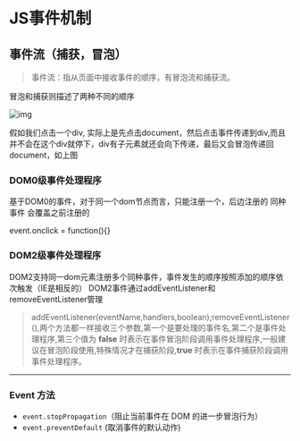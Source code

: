 # JS事件机制

## 事件流（捕获，冒泡）

> 事件流：指从页面中接收事件的顺序，有冒泡流和捕获流。

冒泡和捕获则描述了两种不同的顺序

![img](https://images2015.cnblogs.com/blog/860081/201607/860081-20160712202547576-1972316767.png)

假如我们点击一个div, 实际上是先点击document，然后点击事件传递到div,而且并不会在这个div就停下，div有子元素就还会向下传递，最后又会冒泡传递回document，如上图

### DOM0级事件处理程序

基于DOM0的事件，对于同一个dom节点而言，只能注册一个，后边注册的 同种事件 会覆盖之前注册的

event.onclick = function(){}

### DOM2级事件处理程序

DOM2支持同一dom元素注册多个同种事件，事件发生的顺序按照添加的顺序依次触发（IE是相反的）
DOM2事件通过addEventListener和removeEventListener管理

> addEventListener(eventName,handlers,boolean);removeEventListener(),两个方法都一样接收三个参数,第一个是要处理的事件名,第二个是事件处理程序,第三个值为 **false** 时表示在事件冒泡阶段调用事件处理程序,一般建议在冒泡阶段使用,特殊情况才在捕获阶段,**true** 时表示在事件捕获阶段调用事件处理程序。

---

### Event 方法

- `event.stopPropagation`（阻止当前事件在 DOM 的进一步冒泡行为）
- `event.preventDefault` (取消事件的默认动作)
